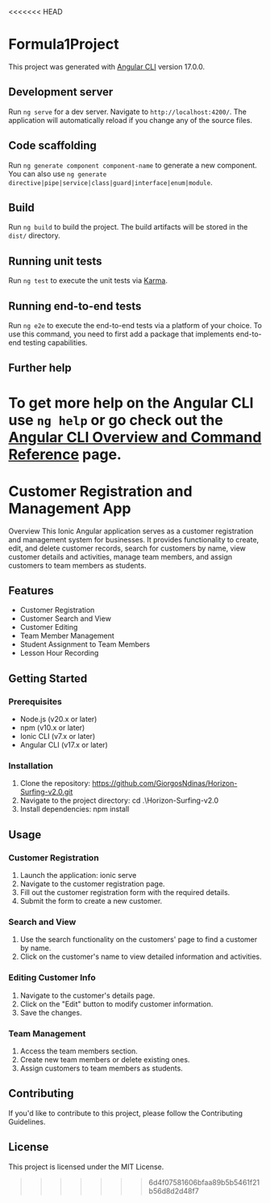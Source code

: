 <<<<<<< HEAD
# Formula1Project

This project was generated with [Angular CLI](https://github.com/angular/angular-cli) version 17.0.0.

## Development server

Run `ng serve` for a dev server. Navigate to `http://localhost:4200/`. The application will automatically reload if you change any of the source files.

## Code scaffolding

Run `ng generate component component-name` to generate a new component. You can also use `ng generate directive|pipe|service|class|guard|interface|enum|module`.

## Build

Run `ng build` to build the project. The build artifacts will be stored in the `dist/` directory.

## Running unit tests

Run `ng test` to execute the unit tests via [Karma](https://karma-runner.github.io).

## Running end-to-end tests

Run `ng e2e` to execute the end-to-end tests via a platform of your choice. To use this command, you need to first add a package that implements end-to-end testing capabilities.

## Further help

To get more help on the Angular CLI use `ng help` or go check out the [Angular CLI Overview and Command Reference](https://angular.io/cli) page.
=======
# Customer Registration and Management App
Overview
This Ionic Angular application serves as a customer registration and management system for businesses. It provides functionality to create, edit, and delete customer records, search for customers by name, view customer details and activities, manage team members, and assign customers to team members as students.

## Features
- Customer Registration
- Customer Search and View
- Customer Editing
- Team Member Management
- Student Assignment to Team Members
- Lesson Hour Recording
## Getting Started
### Prerequisites
- Node.js (v20.x or later)
- npm (v10.x or later)
- Ionic CLI (v7.x or later)
- Angular CLI (v17.x or later)
### Installation
1. Clone the repository:
https://github.com/GiorgosNdinas/Horizon-Surfing-v2.0.git
2. Navigate to the project directory:
cd .\Horizon-Surfing-v2.0
3. Install dependencies:
npm install
## Usage
### Customer Registration
1. Launch the application:
ionic serve
2. Navigate to the customer registration page.
3. Fill out the customer registration form with the required details.
4. Submit the form to create a new customer.
### Search and View
1. Use the search functionality on the customers' page to find a customer by name.
2. Click on the customer's name to view detailed information and activities.
### Editing Customer Info
1. Navigate to the customer's details page.
2. Click on the "Edit" button to modify customer information.
3. Save the changes.
### Team Management
1. Access the team members section.
2. Create new team members or delete existing ones.
3. Assign customers to team members as students.
## Contributing
If you'd like to contribute to this project, please follow the Contributing Guidelines.
## License
This project is licensed under the MIT License.
>>>>>>> 6d4f07581606bfaa89b5b5461f21b56d8d2d48f7
